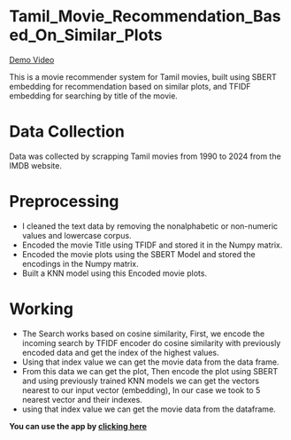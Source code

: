 # Tamil_Movie_Recommendation_Based_On_Similar_Plots

[Demo Video](videos/demo_video.webm)

This is a movie recommender system for Tamil movies, built using SBERT embedding for recommendation based on similar plots, and TFIDF embedding for searching by title of the movie. 

# Data Collection
Data was collected by scrapping Tamil movies from 1990 to 2024 from the IMDB website.

# Preprocessing
- I cleaned the text data by removing the nonalphabetic or non-numeric values and lowercase corpus.
- Encoded the movie Title using TFIDF and stored it in the Numpy matrix.
- Encoded the movie plots using the SBERT Model and stored the encodings in the Numpy matrix.
- Built a KNN model using this Encoded movie plots.

# Working
- The Search works based on cosine similarity, First, we encode the incoming search by TFIDF encoder do cosine similarity with previously encoded data and get the index of the highest values.
- Using that index value we can get the movie data from the data frame.
- From this data we can get the plot, Then encode the plot using SBERT and using previously trained KNN models we can get the vectors nearest to our input vector (embedding), In our case we took to 5 nearest vector and their indexes.
- using that index value we can get the movie data from the dataframe.

**You can use the app by [clicking here](https://tamil-movie-recommendation-using-text-embedded-giridaran.streamlit.app/)**

